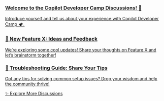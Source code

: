 <!-- Recent Discussions Section -->
<section class="recent-discussions">

  <a href="https://github.com/microsoft/copilot-camp/discussions/328" target="_blank" class="discussion-card">
    <h3 class="discussion-title">Welcome to the Copilot Developer Camp Discussions! 🤗</h3>
    <p class="discussion-summary">Introduce yourself and tell us about your experience with Copilot Developer Camp 🏕️.</p>
  </a>

  <a href="https://github.com/microsoft/copilot-camp/discussions/331" target="_blank"  class="discussion-card">
    <h3 class="discussion-title">🎉 New Feature X: Ideas and Feedback</h3>
    <p class="discussion-summary">We’re exploring some cool updates! Share your thoughts on Feature X and let’s brainstorm together!</p>
  </a>

  <a href="https://github.com/microsoft/copilot-camp/discussions/332" target="_blank"  class="discussion-card">
    <h3 class="discussion-title">🚀 Troubleshooting Guide: Share Your Tips</h3>
    <p class="discussion-summary">Got any tips for solving common setup issues? Drop your wisdom and help the community thrive!</p>
  </a>

  <a href="https://github.com/microsoft/copilot-camp/discussions" target="_blank"  class="cta-button">✨ Explore More Discussions</a>
</section>
